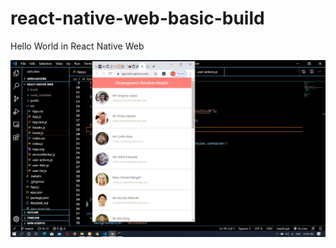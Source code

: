 # react-native-web-basic-build
Hello World in React Native Web

![alt text](https://raw.githubusercontent.com/Rahulshahare/react-native-web-basic-build/master/Screenshot%20(56).png "ReactNativeWeb- A Full Hybrid App Platform")
